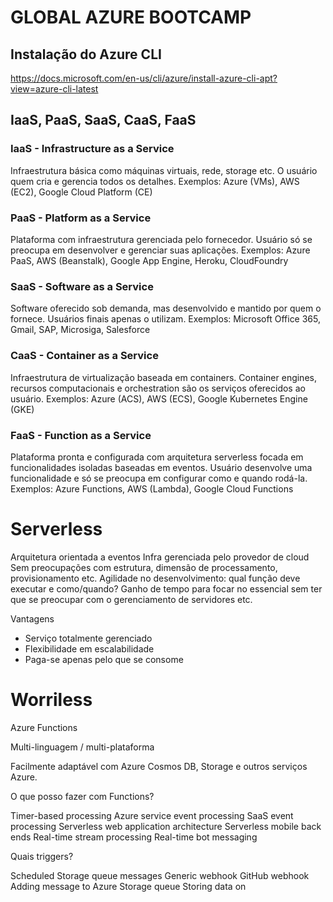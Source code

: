 
# GLOBAL AZURE BOOTCAMP

## Instalação do Azure CLI

https://docs.microsoft.com/en-us/cli/azure/install-azure-cli-apt?view=azure-cli-latest

## IaaS, PaaS, SaaS, CaaS, FaaS

### **IaaS** - Infrastructure as a Service
Infraestrutura básica como máquinas virtuais, rede, storage etc.
O usuário quem cria e gerencia todos os detalhes.
Exemplos: Azure (VMs), AWS (EC2), Google Cloud Platform (CE)

### **PaaS** - Platform as a Service
Plataforma com infraestrutura gerenciada pelo fornecedor.
Usuário só se preocupa em desenvolver e gerenciar suas aplicações.
Exemplos: Azure PaaS, AWS (Beanstalk), Google App Engine, Heroku, CloudFoundry

### **SaaS** - Software as a Service
Software oferecido sob demanda, mas desenvolvido e mantido por quem o fornece.
Usuários finais apenas o utilizam.
Exemplos: Microsoft Office 365, Gmail, SAP, Microsiga, Salesforce

### **CaaS** - Container as a Service
Infraestrutura de virtualização baseada em containers.
Container engines, recursos computacionais e orchestration são os serviços oferecidos ao usuário.
Exemplos: Azure (ACS), AWS (ECS), Google Kubernetes Engine (GKE)

### **FaaS** - Function as a Service
Plataforma pronta e configurada com arquitetura serverless focada em funcionalidades isoladas baseadas em eventos.
Usuário desenvolve uma funcionalidade e só se preocupa em configurar como e quando rodá-la.
Exemplos: Azure Functions, AWS (Lambda), Google Cloud Functions

# Serverless

Arquitetura orientada a eventos
Infra gerenciada pelo provedor de cloud
Sem preocupações com estrutura, dimensão de processamento, provisionamento etc.
Agilidade no desenvolvimento: qual função deve executar e como/quando?
Ganho de tempo para focar no essencial sem ter que se preocupar com o gerenciamento de servidores etc.

Vantagens
- Serviço totalmente gerenciado
- Flexibilidade em escalabilidade
- Paga-se apenas pelo que se consome

# Worriless

Azure Functions

Multi-linguagem / multi-plataforma

Facilmente adaptável com Azure Cosmos DB, Storage e outros serviços Azure.

O que posso fazer com Functions?

Timer-based processing
Azure service event processing
SaaS event processing
Serverless web application architecture
Serverless mobile back ends
Real-time stream processing
Real-time bot messaging

Quais triggers?

Scheduled
Storage queue messages
Generic webhook
GitHub webhook
Adding message to Azure Storage queue
Storing data on
